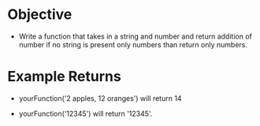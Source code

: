 # Objective 
* Write a function that takes in a string and number and return addition of number if no string is present only numbers than return only numbers.

# Example Returns
* yourFunction('2 apples, 12 oranges') will return 14 

* yourFunction('12345') will return '12345'. 
